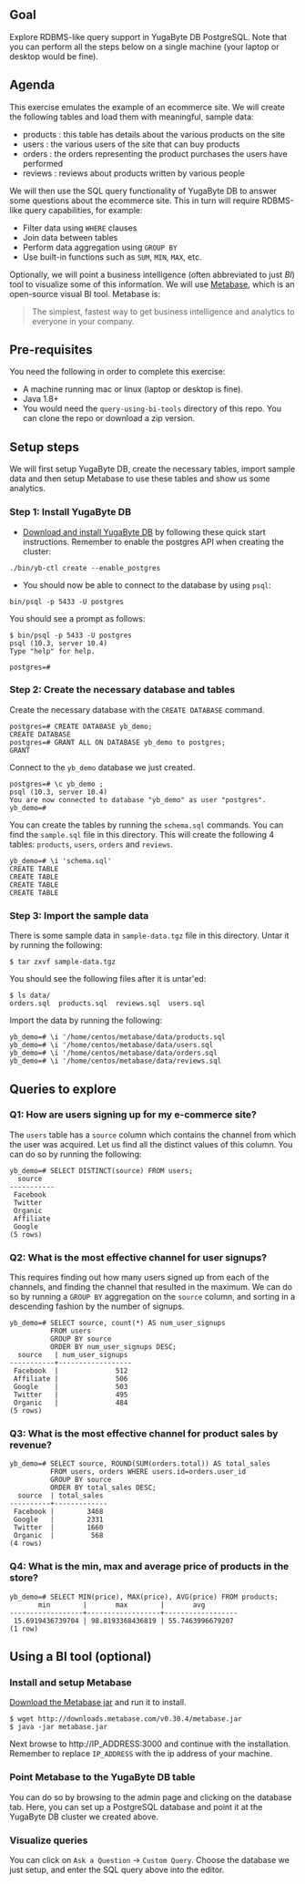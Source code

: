## Goal

Explore RDBMS-like query support in YugaByte DB PostgreSQL. Note that you can perform all the steps below on a single machine (your laptop or desktop would be fine).

## Agenda

This exercise emulates the example of an ecommerce site. We will create the following tables and load them with meaningful, sample data:
* products : this table has details about the various products on the site
* users    : the various users of the site that can buy products
* orders   : the orders representing the product purchases the users have performed
* reviews  : reviews about products written by various people

We will then use the SQL query functionality of YugaByte DB to answer some questions about the ecommerce site. This in turn will require RDBMS-like query capabilities, for example:
* Filter data using `WHERE` clauses
* Join data between tables
* Perform data aggregation using `GROUP BY`
* Use built-in functions such as `SUM`, `MIN`, `MAX`, etc.

Optionally, we will point a business intelligence (often abbreviated to just *BI*) tool to visualize some of this information. We will use [Metabase](https://github.com/metabase/metabase), which is an open-source visual BI tool. Metabase is:
> The simplest, fastest way to get business intelligence and analytics to everyone in your company.

## Pre-requisites

You need the following in order to complete this exercise:
* A machine running mac or linux (laptop or desktop is fine).
* Java 1.8+
* You would need the `query-using-bi-tools` directory of this repo. You can clone the repo or download a zip version.

## Setup steps

We will first setup YugaByte DB, create the necessary tables, import sample data and then setup Metabase to use these tables and show us some analytics.

### Step 1: Install YugaByte DB

* [Download and install YugaByte DB](https://docs.yugabyte.com/latest/quick-start/) by following these quick start instructions. Remember to enable the postgres API when creating the cluster:
```
./bin/yb-ctl create --enable_postgres
```

* You should now be able to connect to the database by using `psql`:
```
bin/psql -p 5433 -U postgres
```

You should see a prompt as follows:
```
$ bin/psql -p 5433 -U postgres
psql (10.3, server 10.4)
Type "help" for help.

postgres=#
```

### Step 2: Create the necessary database and tables

Create the necessary database with the `CREATE DATABASE` command.
```
postgres=# CREATE DATABASE yb_demo;
CREATE DATABASE
postgres=# GRANT ALL ON DATABASE yb_demo to postgres;
GRANT
```

Connect to the `yb_demo` database we just created.
```
postgres=# \c yb_demo ;
psql (10.3, server 10.4)
You are now connected to database "yb_demo" as user "postgres".
yb_demo=#
```

You can create the tables by running the `schema.sql` commands. You can find the `sample.sql` file in this directory. This will create the following 4 tables: `products`, `users`, `orders` and `reviews`.
```
yb_demo=# \i 'schema.sql'
CREATE TABLE
CREATE TABLE
CREATE TABLE
CREATE TABLE
```

### Step 3: Import the sample data

There is some sample data in `sample-data.tgz` file in this directory. Untar it by running the following: 
```
$ tar zxvf sample-data.tgz
```

You should see the following files after it is untar'ed:
```
$ ls data/
orders.sql  products.sql  reviews.sql  users.sql
```

Import the data by running the following:
```
yb_demo=# \i '/home/centos/metabase/data/products.sql
yb_demo=# \i '/home/centos/metabase/data/users.sql
yb_demo=# \i '/home/centos/metabase/data/orders.sql
yb_demo=# \i '/home/centos/metabase/data/reviews.sql
```

## Queries to explore

### Q1: How are users signing up for my e-commerce site?

The `users` table has a `source` column which contains the channel from which the user was acquired. Let us find all the distinct values of this column. You can do so by running the following:
```
yb_demo=# SELECT DISTINCT(source) FROM users;
  source
-----------
 Facebook
 Twitter
 Organic
 Affiliate
 Google
(5 rows)
```

### Q2: What is the most effective channel for user signups?
This requires finding out how many users signed up from each of the channels, and finding the channel that resulted in the maximum. We can do so by running a `GROUP BY` aggregation on the `source` column, and sorting in a descending fashion by the number of signups.
```
yb_demo=# SELECT source, count(*) AS num_user_signups
          FROM users
          GROUP BY source
          ORDER BY num_user_signups DESC;
  source   | num_user_signups
-----------+------------------
 Facebook  |              512
 Affiliate |              506
 Google    |              503
 Twitter   |              495
 Organic   |              484
(5 rows)
```

### Q3: What is the most effective channel for product sales by revenue?

```
yb_demo=# SELECT source, ROUND(SUM(orders.total)) AS total_sales
          FROM users, orders WHERE users.id=orders.user_id
          GROUP BY source
          ORDER BY total_sales DESC;
  source  | total_sales
----------+-------------
 Facebook |        3468
 Google   |        2331
 Twitter  |        1660
 Organic  |         568
(4 rows)
```

### Q4: What is the min, max and average price of products in the store?

```
yb_demo=# SELECT MIN(price), MAX(price), AVG(price) FROM products;
       min        |       max        |       avg
------------------+------------------+------------------
 15.6919436739704 | 98.8193368436819 | 55.7463996679207
(1 row)
```

## Using a BI tool (optional)

### Install and setup Metabase

[Download the Metabase jar](https://metabase.com/start/jar.html) and run it to install.
```
$ wget http://downloads.metabase.com/v0.30.4/metabase.jar
$ java -jar metabase.jar
```
Next browse to http://IP_ADDRESS:3000 and continue with the installation. Remember to replace `IP_ADDRESS` with the ip address of your machine.

### Point Metabase to the YugaByte DB table

You can do so by browsing to the admin page and clicking on the database tab. Here, you can set up a PostgreSQL database and point it at the YugaByte DB cluster we created above.

### Visualize queries

You can click on `Ask a Question` -> `Custom Query`. Choose the database we just setup, and enter the SQL query above into the editor.

